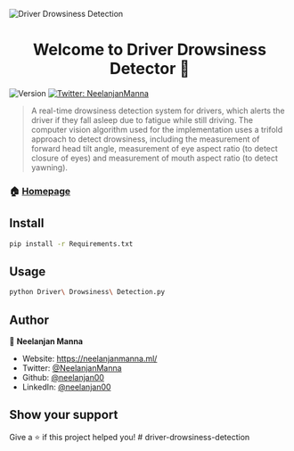 ![Driver Drowsiness Detection](https://firebasestorage.googleapis.com/v0/b/neelanjan-manna.appspot.com/o/project-images%2FDrowsiness%20Detection.jpeg?alt=media&token=74c92bdd-0beb-4543-b7af-c0fabc9326d5)
<h1 align="center">Welcome to Driver Drowsiness Detector 👋</h1>
<p>
  <img alt="Version" src="https://img.shields.io/badge/version-1.0-blue.svg?cacheSeconds=2592000" />
  <a href="https://twitter.com/NeelanjanManna" target="_blank">
    <img alt="Twitter: NeelanjanManna" src="https://img.shields.io/twitter/follow/NeelanjanManna.svg?style=social" />
  </a>
</p>

> A real-time drowsiness detection system for drivers, which alerts the driver if they fall asleep due to fatigue while still driving. The computer vision algorithm used for the implementation uses a trifold approach to detect drowsiness, including the measurement of forward head tilt angle, measurement of eye aspect ratio (to detect closure of eyes) and measurement of mouth aspect ratio (to detect yawning).

### 🏠 [Homepage](https://github.com/neelanjan00/Driver-Drowsiness-Detection)

## Install

```sh
pip install -r Requirements.txt
```

## Usage

```sh
python Driver\ Drowsiness\ Detection.py
```

## Author

👤 **Neelanjan Manna**

* Website: https://neelanjanmanna.ml/
* Twitter: [@NeelanjanManna](https://twitter.com/NeelanjanManna)
* Github: [@neelanjan00](https://github.com/neelanjan00)
* LinkedIn: [@neelanjan00](https://linkedin.com/in/neelanjan00)

## Show your support

Give a ⭐️ if this project helped you!
#   d r i v e r - d r o w s i n e s s - d e t e c t i o n  
 